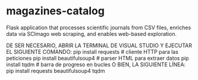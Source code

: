 # magazines-catalog
Flask application that processes scientific journals from CSV files, enriches data via SCImago web scraping, and enables web-based exploration. 

DE SER NECESARIO, ABRIR LA TERMINAL DE VISUAL STUDIO Y EJECUTAR EL SIGUIENTE COMANDO:
    pip install requests         # cliente HTTP para las peticiones
    pip install beautifulsoup4   # parser HTML para extraer datos
    pip install tqdm             # barra de progreso en bucles
O BIEN, LA SIGUIENTE LÍNEA:
    pip install requests beautifulsoup4 tqdm

